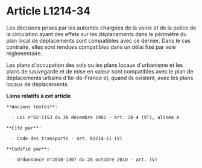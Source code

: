 # Article L1214-34

Les décisions prises par les autorités chargées de la voirie et de la police de la circulation ayant des effets sur les
déplacements dans le périmètre du plan local de déplacements sont compatibles avec ce dernier. Dans le cas contraire, elles
sont rendues compatibles dans un délai fixé par voie réglementaire.

Les plans d'occupation des sols ou les plans locaux d'urbanisme et les plans de sauvegarde et de mise en valeur sont
compatibles avec le plan de déplacements urbains d'Ile-de-France et, quand ils existent, avec les plans locaux de
déplacements.

**Liens relatifs à cet article**

	**Anciens textes**:

	  - Loi n°82-1153 du 30 décembre 1982 - art. 28-4 (VT), alinéa 4

	**Cité par**:

	  - Code des transports - art. R1214-11 (V)

	**Codifié par**:

	  - Ordonnance n°2010-1307 du 28 octobre 2010 - art. (V)
